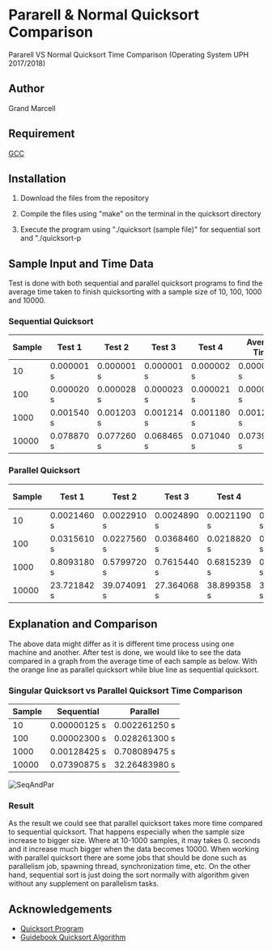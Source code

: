 # Pararell & Normal Quicksort Comparison
Pararell VS Normal Quicksort Time Comparison (Operating System UPH 2017/2018)

## Author

Grand Marcell

## Requirement
[GCC](https://linuxconfig.org/how-to-install-gcc-the-c-compiler-on-ubuntu-18-04-bionic-beaver-linux)

## Installation
1. Download the files from the repository

2. Compile the files using "make" on the terminal in the quicksort directory

3. Execute the program using "./quicksort (sample file)" for sequential sort and "./quicksort-p

## Sample Input and Time Data
Test is done with both sequential and parallel quicksort programs to find the average time taken to finish quicksorting with a sample size of 10, 100, 1000 and 10000.

### Sequential Quicksort

|Sample     |Test 1    |Test 2    |Test 3    |Test 4    |Average Time|
|-----------|----------|----------|----------|----------|------------|
|10         |0.000001 s|0.000001 s|0.000001 s|0.000002 s|0.00000125 s|
|100        |0.000020 s|0.000028 s|0.000023 s|0.000021 s|0.00002300 s|
|1000       |0.001540 s|0.001203 s|0.001214 s|0.001180 s|0.00128425 s|
|10000      |0.078870 s|0.077260 s|0.068465 s|0.071040 s|0.07390875 s|

### Parallel Quicksort

|Sample     |Test 1     |Test 2     |Test 3     |Test 4     |Average Time |
|-----------|-----------|-----------|-----------|-----------|-------------|
|10         |0.0021460 s|0.0022910 s|0.0024890 s|0.0021190 s|0.002261250 s|
|100        |0.0315610 s|0.0227560 s|0.0368460 s|0.0218820 s|0.028261300 s|
|1000       |0.8093180 s|0.5799720 s|0.7615440 s|0.6815239 s|0.708089475 s|
|10000      |23.721842 s|39.074091 s|27.364068 s|38.899358 s|32.26483980 s|

## Explanation and Comparison
The above data might differ as it is different time process using one machine and another. After test is done, we would like to see the data compared in a graph from the average time of each sample as below. With the orange line as parallel quicksort while blue line as sequential quicksort.

### Singular Quicksort vs Parallel Quicksort Time Comparison

|Sample     |Sequential  |Parallel     |
|-----------|------------|-------------|
|10         |0.00000125 s|0.002261250 s|
|100        |0.00002300 s|0.028261300 s|
|1000       |0.00128425 s|0.708089475 s|
|10000      |0.07390875 s|32.26483980 s|

![SeqAndPar](https://github.com/winstonrenatan/quicksort_comparison/blob/master/SeqAndPar.PNG)<br>

### Result
As the result we could see that parallel quicksort takes more time compared to sequential quicksort. That happens especially when the sample size increase to bigger size. Where at 10-1000 samples, it may takes 0. seconds and it increase much bigger when the data becomes 10000. When working with parallel quicksort there are some jobs that should be done such as parallelism job, spawning thread, synchronization time, etc. On the other hand, sequential sort is just doing the sort normally with algorithm given without any supplement on parallelism tasks.

## Acknowledgements
- [Quicksort Program](https://github.com/markwkm/quicksort)
- [Guidebook Quicksort Algorithm](https://pdfs.semanticscholar.org/cba9/770c4fad941fe5e501539525953a242a36f8.pdf)
